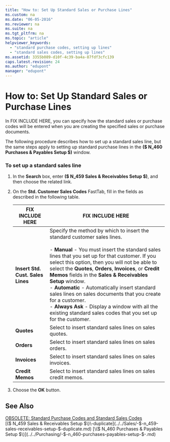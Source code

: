 ```yaml
---
title: "How to: Set Up Standard Sales or Purchase Lines"
ms.custom: na
ms.date: "06-05-2016"
ms.reviewer: na
ms.suite: na
ms.tgt_pltfrm: na
ms.topic: "article"
helpviewer_keywords: 
  - "standard purchase codes, setting up lines"
  - "standard sales codes, setting up lines"
ms.assetid: 3355b089-d10f-4c39-ba4a-87fdf3cfc139
caps.latest.revision: 24
ms.author: "edupont"
manager: "edupont"
---
```

# How to: Set Up Standard Sales or Purchase Lines
In FIX INCLUDE HERE<!--[!INCLUDE[navnow](../../ApplicationDesign/includes/navnow_md.md)] -->, you can specify how the standard sales or purchase codes will be entered when you are creating the specified sales or purchase documents.  
  
 The following procedure describes how to set up a standard sales line, but the same steps apply to setting up standard purchase lines in the **\($ N\_460 Purchases & Payables Setup $\)** window.  
  
### To set up a standard sales line  
  
1.  In the **Search**  box, enter **\($ N\_459 Sales & Receivables Setup $\)**, and then choose the related link.  
  
2.  On the **Std. Customer Sales Codes** FastTab, fill in the fields as described in the following table.  
  
    |FIX INCLUDE HERE<!--[!INCLUDE[bp_tablefield](../../ApplicationDesign/includes/bp_tablefield_md.md)] -->|FIX INCLUDE HERE<!--[!INCLUDE[bp_tabledescription](../../ApplicationDesign/includes/bp_tabledescription_md.md)] -->|  
    |---------------------------------|---------------------------------------|  
    |**Insert Std. Cust. Sales Lines**|Specify the method by which to insert the standard customer sales lines.<br /><br /> -   **Manual** \- You must insert the standard sales lines that you set up for that customer. If you select this option, then you will not be able to select the **Quotes**, **Orders**, **Invoices**, or **Credit Memos** fields in the **Sales & Receivables Setup** window.<br />-   **Automatic** \- Automatically insert standard sales lines on sales documents that you create for a customer.<br />-   **Always Ask** \- Display a window with all the existing standard sales codes that you set up for the customer.|  
    |**Quotes**|Select to insert standard sales lines on sales quotes.|  
    |**Orders**|Select to insert standard sales lines on sales orders.|  
    |**Invoices**|Select to insert standard sales lines on sales invoices.|  
    |**Credit Memos**|Select to insert standard sales lines on sales credit memos.|  
  
3.  Choose the **OK** button.  
  
## See Also  
 [OBSOLETE: Standard Purchase Codes and Standard Sales Codes](../Topic/OBSOLETE:%20Standard%20Purchase%20Codes%20and%20Standard%20Sales%20Codes.md)   
 [\($ N\_459 Sales & Receivables Setup $\)\-duplicate](../../Sales/-$-n_459-sales-receivables-setup-$-duplicate.md)   
 [\($ N\_460 Purchases & Payables Setup $\)](../../Purchasing/-$-n_460-purchases-payables-setup-$-.md)